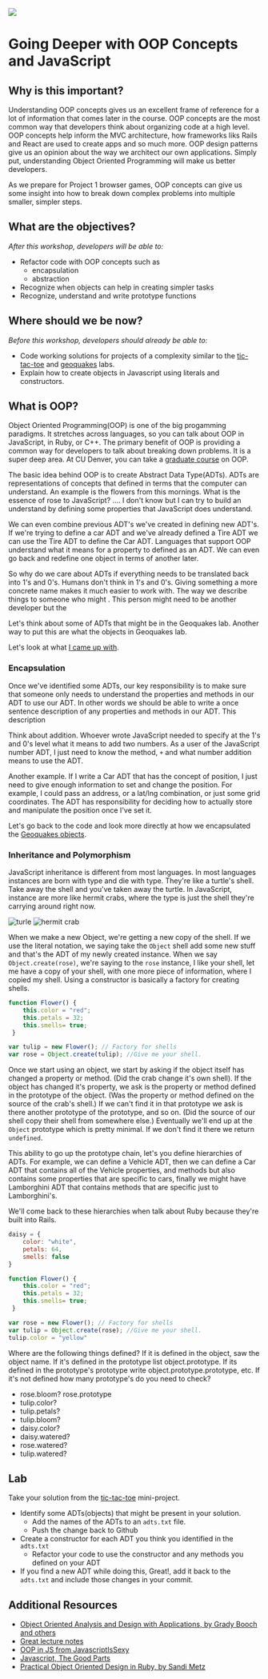 <!--
Creator: Ben Hulan
Market: SF
-->

![](https://ga-dash.s3.amazonaws.com/production/assets/logo-9f88ae6c9c3871690e33280fcf557f33.png)

# Going Deeper with OOP Concepts and JavaScript

## Why is this important?
<!-- framing the "why" in big-picture/real world examples -->
Understanding OOP concepts gives us an excellent frame of reference for a lot of information that comes later in the course. OOP concepts are the most common way that developers think about organizing code
at a high level. OOP concepts help inform the MVC architecture, how frameworks liks Rails and React 
are used to create apps and so much more. OOP design patterns give us an opinion about the way we architect our own applications. Simply put, understanding Object Oriented Programming will make us better developers.

As we prepare for Project 1 browser games, OOP concepts can give us some insight into how to break down complex problems into multiple smaller, simpler steps.

## What are the objectives?
<!-- specific/measurable goal for students to achieve -->
*After this workshop, developers will be able to:*

- Refactor code with OOP concepts such as
    - encapsulation
    - abstraction
- Recognize when objects can help in creating simpler tasks
- Recognize, understand and write prototype functions

## Where should we be now?
*Before this workshop, developers should already be able to:*

- Code working solutions for projects of a complexity similar to the [tic-tac-toe](https://github.com/den-wdi-1/tic-tac-toe)
and [geoquakes](https://github.com/den-wdi-1/geoquakes) labs.
- Explain how to create objects in Javascript using literals and constructors.

## What is OOP?
Object Oriented Programming(OOP) is one of the big progamming paradigms. It stretches across languages, 
so you can talk about OOP in JavaScript, in Ruby, or C++. The primary benefit of OOP is providing a 
common way for developers to talk about breaking down problems. It is a super deep area. At CU Denver,
you can take a [graduate course](https://oneclass.com/#!/schools/university_of_colorado_denver/1489296-csci-5255)
on OOP.

The basic idea behind OOP is to create Abstract Data Type(ADTs). ADTs are representations of concepts 
that defined in terms that the computer can understand. An example is the flowers from this mornings. 
What is the essence of rose to JavaScript? .... I don't know but I can try to build an understand by
defining some properties that JavaScript does understand. 

We can even combine previous ADT's we've created in defining new ADT's. If we're trying to define a car 
ADT and we've already defined a Tire ADT we can use the Tire ADT to define the Car ADT. Languages that 
support OOP understand what it means for a property to defined as an ADT. We can even go back and 
redefine one object in terms of another later.

So why do we care about ADTs if everything needs to be translated back into 1's and 0's. Humans don't 
think in 1's and 0's. Giving something a more concrete name makes it much easier to work with. The way
we describe things to someone who might . This person might need to be another developer but the 

Let's think about some of ADTs that might be in the Geoquakes lab. Another way to put this are what the objects in Geoquakes lab.

Let's look at what [I came up with]().

### Encapsulation

Once we've identified some ADTs, our key responsibility is to make sure that someone only needs to 
understand the properties and methods in our ADT to use our ADT. In other words we should be able to 
write a once sentence description of any properties and methods in our ADT. This description 

Think about addition. Whoever wrote JavaScript needed to specify at the 1's and 0's level what it means
to add two numbers. As a user of the JavaScript number ADT, I just need to know the method, ``+`` and 
what number addition means to use the ADT.

Another example. If I write a Car ADT that has the concept of position, I just need to give enough 
information to set and change the position. For example, I could pass an address, or a lat/lng 
combination, or just some grid coordinates. The ADT has responsibility for deciding how to actually 
store and manipulate the position once I've set it.

Let's go back to the code and look more directly at how we encapsulated the [Geoquakes objects]().

### Inheritance and Polymorphism
JavaScript inheritance is different from most languages. In most languages instances are born with type 
and die with type. They're like a turtle's shell. Take away the shell and you've taken away the turtle. 
In JavaScript, instance are more like hermit crabs, where the type is just the shell they're carrying
around right now.

![turle]()
![hermit crab]() 

When we make a new Object, we're getting a new copy of the shell. If we use the literal notation, we
saying take the ``Object`` shell add some new stuff and that's the ADT of my newly created instance.
When we say ``Object.create(rose)``, we're saying to the ``rose`` instance, I like your shell, let 
me have a copy of your shell, with one more piece of information, where I copied my shell. Using a 
constructor is basically a factory for creating shells.

```js 
function Flower() {
    this.color = "red";
    this.petals = 32;
    this.smells= true;
 }

var tulip = new Flower(); // Factory for shells
var rose = Object.create(tulip); //Give me your shell.
```

Once we start using an object, we start by asking if the object itself has changed a property or 
method. (Did the crab change it's own shell). If the object has changed it's property, we ask is the 
property or method defined in the prototype of the object. (Was the property or method defined on the 
source of the crab's shell.) If we can't find it in that prototype we ask is there another prototype 
of the prototype, and so on. (Did the source of our shell copy their shell from somewhere else.) 
Eventually we'll end up at the ``Object`` prototype which is pretty minimal. If we don't find it there
 we return ``undefined``.

This ability to go up the prototype chain, let's you define hierarchies of ADTs. For example, we can 
define a Vehicle ADT, then we can define a Car ADT that contains all of the Vehicle properties, and 
methods but also contains some properties that are specific to cars, finally we might have Lamborghini 
ADT that contains methods that are specific just to Lamborghini's.

We'll come back to these hierarchies when talk about Ruby because they're built into Rails.

```js 
daisy = {
    color: "white",
    petals: 64,
    smells: false
} 

function Flower() {
    this.color = "red";
    this.petals = 32;
    this.smells= true;
 }

var rose = new Flower(); // Factory for shells
var tulip = Object.create(rose); //Give me your shell.
tulip.color = "yellow"
```
Where are the following things defined? If it is defined in the object, saw the object name. If it's 
defined in the prototype list object.prototype. If its defined in the prototype's prototype write object.prototype.prototype, etc. If it's not defined how many prototype's do you need to check?
* rose.bloom? rose.prototype
* tulip.color? 
* tulip.petals?
* tulip.bloom?
* daisy.color?
* daisy.watered?
* rose.watered?
* tulip.watered?

## Lab

Take your solution from the [tic-tac-toe](https://github.com/den-wdi-1/tic-tac-toe) mini-project.
- Identify some ADTs(objects) that might be present in your solution. 
    - Add the names of the ADTs to an ``adts.txt`` file.
    - Push the change back to Github
- Create a constructor for each ADT you think you identified in the ``adts.txt``
    - Refactor your code to use the constructor and any methods you defined on your ADT
- If you find a new ADT while doing this, Great!, add it back to the ``adts.txt`` and include those changes in your commit. 

## Additional Resources
- [Object Oriented Analysis and Design with Applications, by Grady Booch and others](http://www.goodreads.com/book/show/424923.Object_Oriented_Analysis_and_Design_with_Applications)
- [Great lecture notes](https://atomicobject.com/resources/oo-programming/introduction-motivation-for-oo)
- [OOP in JS from JavascriptIsSexy](http://javascriptissexy.com/oop-in-javascript-what-you-need-to-know/)
- [Javascript, The Good Parts](http://www.goodreads.com/book/show/2998152-javascript)
- [Practical Object Oriented Design in Ruby, by Sandi Metz](http://www.poodr.com/)
